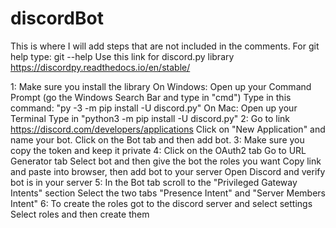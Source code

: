 # discordBot
This is where I will add steps that are not included in the comments.
For git help type: git <command> --help
Use this link for discord.py library https://discordpy.readthedocs.io/en/stable/

1: Make sure you install the library
  On Windows:
    Open up your Command Prompt (go the Windows Search Bar and type in "cmd")
    Type in this command: "py -3 -m pip install -U discord.py"
  On Mac:
    Open up your Terminal
    Type in "python3 -m pip install -U discord.py"
2: Go to link https://discord.com/developers/applications
    Click on "New Application" and name your bot.
    Click on the Bot tab and then add bot.
3: Make sure you copy the token and keep it private
4: Click on the OAuth2 tab
    Go to URL Generator tab
    Select bot and then give the bot the roles you want
    Copy link and paste into browser, then add bot to your server
    Open Discord and verify bot is in your server
5: In the Bot tab scroll to the "Privileged Gateway Intents" section
    Select the two tabs "Presence Intent" and "Server Members Intent"
6: To create the roles got to the discord server and select settings
    Select roles and then create them
